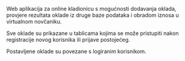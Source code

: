 Web aplikacija za online kladionicu s mogućnosti dodavanja oklada, provjere rezultata oklade iz druge baze podataka i obradom iznosa u virtualnom novčaniku.

Sve oklade su prikazane u tablicama kojima se može pristupiti nakon registracije novog korisnika ili prijave postojećeg.

Postavljene oklade su povezane s logiranim korisnikom.
